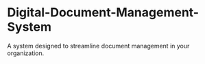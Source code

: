 # Digital-Document-Management-System
A system designed to streamline document management in your organization.
